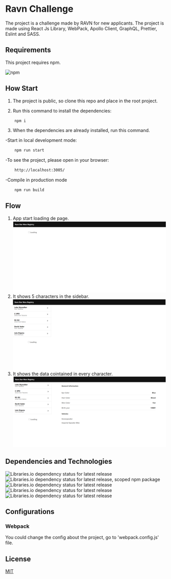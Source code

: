 # Ravn Challenge

The project is a challenge made by RAVN for new applicants. The project is made using React Js Library, WebPack, Apollo Client, GraphQL, Prettier, Eslint and SASS. 

## Requirements

This project requires npm.

![npm](https://img.shields.io/badge/npm-100%25-green)

## How Start

1. The project is public, so clone this repo and place in the root project.

2. Run this command to install the dependencies:

```bash
    npm i
```

3. When the dependencies are already installed, run this command.

-Start in local development mode:
```bash
    npm run start
```

-To see the project, please open in your browser:

```bash
    http://localhost:3005/
```

-Compile in production mode

```bash
    npm run build
```

## Flow
1. App start loading de page.
 ![Alt text](./imagesData/Loading.png)
2. It shows 5 characters in the sidebar.
  ![Alt text](./imagesData/Sidebar5.png)
3. It shows the data cointained in every character.
   ![Alt text](./imagesData/Data.png)


## Dependencies and Technologies
![Libraries.io dependency status for latest release](https://img.shields.io/librariesio/release/npm/react?label=react)
![Libraries.io dependency status for latest release, scoped npm package](https://img.shields.io/librariesio/release/npm/@apollo/client?label=apollo-client)
![Libraries.io dependency status for latest release](https://img.shields.io/librariesio/release/npm/graphql?label=graphql)
![Libraries.io dependency status for latest release](https://img.shields.io/librariesio/release/npm/styled-components?label=styled-components)
![Libraries.io dependency status for latest release](https://img.shields.io/librariesio/release/npm/react-icons?label=react-icons)

## Configurations
### Webpack

  You could change the config about the project, go to 'webpack.config.js' file.

## License
[MIT](https://choosealicense.com/licenses/mit/)
